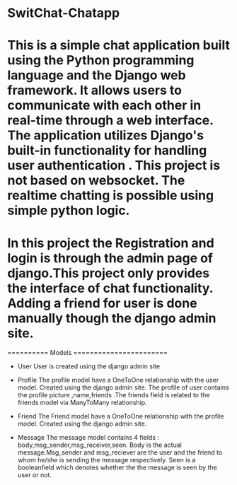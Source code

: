 # SwitChat-Chatapp
This is a simple chat application built using the Python programming language and the Django web framework.
It allows users to communicate with each other in real-time through a web interface.
The application utilizes Django's built-in functionality for handling user authentication .
This project is not based on websocket.
The realtime chatting is possible using simple python logic.
=============================================================
In this project the Registration and login is through the admin page of django.This project only provides the interface of chat functionality.
Adding a friend for user is done manually though the django admin site.
=============================================================
==========       Models    =======================
- User
  User is created using the django admin site
  
- Profile
  The profile model have a OneToOne relationship with the user model.
  Created using the django admin site.
  The profile of user contains the profile picture ,name,friends .The friends field is related to the friends model via ManyToMany relationship.
  
- Friend
  The Friend model have a OneToOne relationship with the profile model.
  Created using the django admin site.
  
- Message
  The message model contains 4 fields :
  body,msg_sender,msg_receiver,seen.
  Body is the actual message.Msg_sender and msg_reciever are the user and the friend to whom he/she is sending the message respectively.
  Seen is a booleanfield which denotes whether the the message is seen by the user or not.
  

